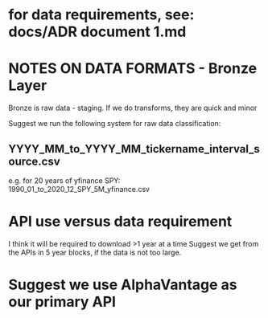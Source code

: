 
# for data requirements, see: docs/ADR document 1.md


# NOTES ON DATA FORMATS - Bronze Layer

Bronze is raw data - staging.
If we do transforms, they are quick and minor


Suggest we run the following system for raw data classification:

## YYYY_MM_to_YYYY_MM_tickername_interval_source.csv

e.g. for 20 years of yfinance SPY:
               1990_01_to_2020_12_SPY_5M_yfinance.csv


# API use versus data requirement

I think it will be required to download >1 year at a time
Suggest we get from the APIs in 5 year blocks, if the data is not too large.




# Suggest we use AlphaVantage as our primary API
